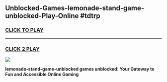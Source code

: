 
## Unblocked-Games-lemonade-stand-game-unblocked-Play-Online #tdtrp
<h3>
<a href="https://news.freeplayer.one?title=lemonade-stand-game-unblocked&ref=3">CLICK TO PLAY</a></h3>
<hr>

<h3>
<a href="https://news.freeplayer.one?title=lemonade-stand-game-unblocked&ref=3">CLICK 2 PLAY</a>
  
</h3>

<a href="https://news.freeplayer.one?title=lemonade-stand-game-unblocked&ref=3"><img src="https://clearcache.store/games.png"></a>


**lemonade-stand-game-unblocked games unblocked: Your Gateway to Fun and Accessible Online Gaming**
